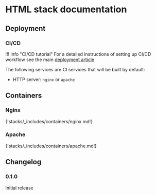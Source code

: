# HTML stack documentation

## Deployment

### CI/CD

!!! info "CI/CD tutorial"
    For a detailed instructions of setting up CI/CD workflow see the main [deployment article](/apps/deploy.md#cicd)

The following services are CI services that will be built by default:

* HTTP server: `nginx` or `apache`

## Containers

### Nginx

{!stacks/_includes/containers/nginx.md!}

### Apache

{!stacks/_includes/containers/apache.md!}

## Changelog

### 0.1.0

Initial release
